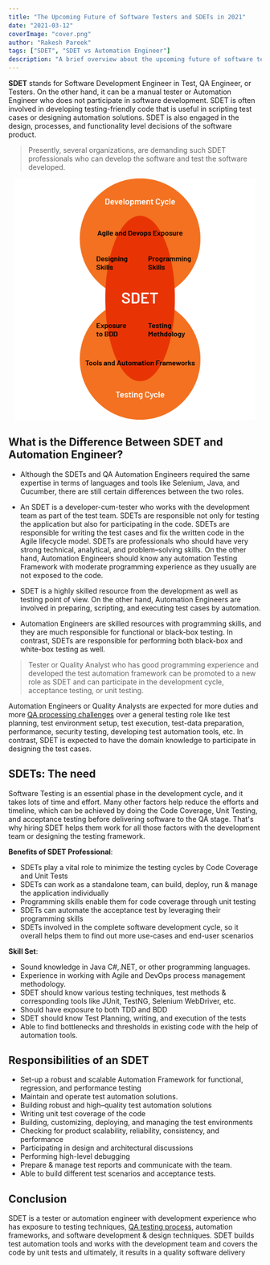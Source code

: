 ```yaml
---
title: "The Upcoming Future of Software Testers and SDETs in 2021"
date: "2021-03-12"
coverImage: "cover.png"
author: "Rakesh Pareek"
tags: ["SDET", "SDET vs Automation Engineer"]
description: "A brief overview about the upcoming future of software testers and SDETs and the requirement of SDET role and responsibility in 2021."
---
```


**SDET**  stands for Software Development Engineer in Test, QA Engineer, or Testers. On the other hand, it can be a manual tester or Automation Engineer who does not participate in software development. SDET is often involved in developing testing-friendly code that is useful in scripting test cases or designing automation solutions. SDET is also engaged in the design, processes, and functionality level decisions of the software product.

> Presently, several organizations, are demanding such SDET professionals who can develop the software and test the software developed.

<p align="center">
  <img width="480" height="480" src="./sdet_role.png">
</p>

## What is the Difference Between SDET and Automation Engineer?

- Although the SDETs and QA Automation Engineers required the same expertise in terms of languages and tools like Selenium, Java, and Cucumber, there are still certain differences between the two roles.

- An SDET is a developer-cum-tester who works with the development team as part of the test team. SDETs are responsible not only for testing the application but also for participating in the code. SDETs are responsible for writing the test cases and fix the written code in the Agile lifecycle model. SDETs are professionals who should have very strong technical, analytical, and problem–solving skills. On the other hand, Automation Engineers should know any automation Testing Framework with moderate programming experience as they usually are not exposed to the code.

- SDET is a highly skilled resource from the development as well as testing point of view. On the other hand, Automation Engineers are involved in preparing, scripting, and executing test cases by automation.

- Automation Engineers are skilled resources with programming skills, and they are much responsible for functional or black-box testing. In contrast, SDETs are responsible for performing both black-box and white-box testing as well.


> Tester or Quality Analyst who has good programming experience and developed the test automation framework can be promoted to a new role as SDET and can participate in the development cycle, acceptance testing, or unit testing.

Automation Engineers or Quality Analysts are expected for more duties and more <a href="https://www.loginradius.com/blog/engineering/challenges_faced_by_qa/"> QA processing challenges</a> over a general testing role like test planning, test environment setup, test execution, test-data preparation, performance, security testing, developing test automation tools, etc. In contrast, SDET is expected to have the domain knowledge to participate in designing the test cases. 

## SDETs: The need

Software Testing is an essential phase in the development cycle, and it takes lots of time and effort. Many other factors help reduce the efforts and timeline, which can be achieved by doing the Code Coverage, Unit Testing, and acceptance testing before delivering software to the QA stage. That's why hiring SDET helps them work for all those factors with the development team or designing the testing framework.

**Benefits of SDET Professional**:

-  SDETs play a vital role to minimize the testing cycles by Code Coverage and Unit Tests
-  SDETs can work as a standalone team, can build, deploy, run & manage the application individually
-  Programming skills enable them for code coverage through unit testing
-  SDETs can automate the acceptance test by leveraging their programming skills
-  SDETs involved in the complete software development cycle, so it overall helps them to find out more use-cases and end-user scenarios

**Skill Set**:
-  Sound knowledge in Java C#,.NET, or other programming languages.
-  Experience in working with Agile and DevOps process management methodology.
-  SDET should know various testing techniques, test methods & corresponding tools like JUnit, TestNG, Selenium WebDriver, etc.
-  Should have exposure to both TDD and BDD
-  SDET should know Test Planning, writing, and execution of the tests
-  Able to find bottlenecks and thresholds in existing code with the help of automation tools.

## Responsibilities of an SDET

-   Set-up a robust and scalable Automation Framework for functional, regression, and performance testing 
-   Maintain and operate test automation solutions.  
-   Building robust and high–quality test automation solutions 
-   Writing unit test coverage of the code
-   Building, customizing, deploying, and managing the test environments
-   Checking for product scalability, reliability, consistency, and performance
-   Participating in design and architectural discussions
-   Performing high-level debugging
-   Prepare & manage test reports and communicate with the team.
-   Able to build different test scenarios and acceptance tests.


## Conclusion
SDET is a tester or automation engineer with development experience who has exposure to testing techniques, <a href="https://www.loginradius.com/blog/engineering/qa-teams-deliver-quality-software/">QA testing process</a>, automation frameworks, and software development & design techniques. SDET builds test automation tools and works with the development team and covers the code by unit tests and ultimately, it results in a quality software delivery
